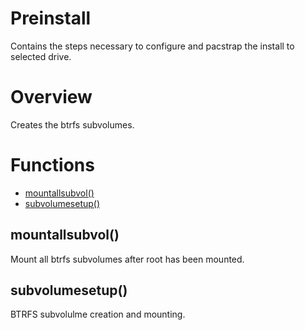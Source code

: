 # Preinstall

Contains the steps necessary to configure and pacstrap the install to selected
drive.

# Overview

Creates the btrfs subvolumes.


# Functions
* [mountallsubvol()](#mountallsubvol)
* [subvolumesetup()](#subvolumesetup)


## mountallsubvol()

Mount all btrfs subvolumes after root has been mounted.

## subvolumesetup()

BTRFS subvolulme creation and mounting.


